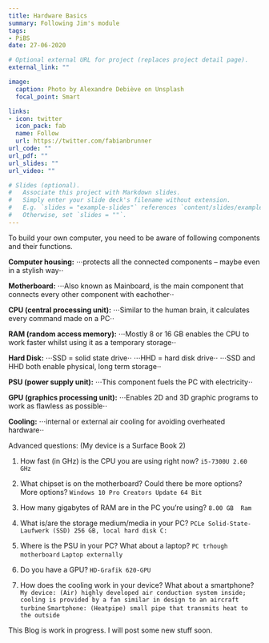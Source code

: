 ```yaml
---
title: Hardware Basics
summary: Following Jim's module 
tags:
- PiBS
date: 27-06-2020

# Optional external URL for project (replaces project detail page).
external_link: ""

image:
  caption: Photo by Alexandre Debiève on Unsplash
  focal_point: Smart

links:
- icon: twitter
  icon_pack: fab
  name: Follow
  url: https://twitter.com/fabianbrunner
url_code: ""
url_pdf: ""
url_slides: ""
url_video: ""

# Slides (optional).
#   Associate this project with Markdown slides.
#   Simply enter your slide deck's filename without extension.
#   E.g. `slides = "example-slides"` references `content/slides/example-slides.md`.
#   Otherwise, set `slides = ""`.
---
```


To build your own computer, you need to be aware of following components and their functions.


**Computer housing:** 
⋅⋅⋅protects all the connected components – maybe even in a stylish way⋅⋅

**Motherboard:**
⋅⋅⋅Also known as Mainboard, is the main component that connects every other component with eachother⋅⋅

**CPU (central processing unit):**
⋅⋅⋅Similar to the human brain, it calculates every command made on a PC⋅⋅

**RAM (random access memory):**
⋅⋅⋅Mostly 8 or 16 GB enables the CPU to work faster whilst using it as a temporary storage⋅⋅

**Hard Disk:**
⋅⋅⋅SSD = solid state drive⋅⋅
⋅⋅⋅HHD = hard disk drive⋅⋅
⋅⋅⋅SSD and HHD both enable physical, long term storage⋅⋅

**PSU (power supply unit):**
⋅⋅⋅This component fuels the PC with electricity⋅⋅

**GPU (graphics processing unit):**
⋅⋅⋅Enables 2D and 3D graphic programs to work as flawless as possible⋅⋅

**Cooling:**
⋅⋅⋅internal or external air cooling for avoiding overheated hardware⋅⋅



Advanced questions:
(My device is a Surface Book 2)

1.	How fast (in GHz) is the CPU you are using right now?
    `i5-7300U 2.60 GHz`

2.	What chipset is on the motherboard? Could there be more options?
    More options?
    `Windows 10 Pro Creators Update 64 Bit`

3.	How many gigabytes of RAM are in the PC you’re using?
    `8.00 GB  Ram`

4.	What is/are the storage medium/media in your PC?
    `PCLe Solid-State-Laufwerk (SSD) 256 GB, local hard disk C:`

5.	Where is the PSU in your PC? What about a laptop?
    `PC trhough motherboard`
    `Laptop externally`

6.	Do you have a GPU?
    `HD-Grafik 620-GPU`

7.	How does the cooling work in your device? What about a smartphone?
    `My device: (Air) highly developed air conduction system inside; cooling is provided by a fan similar in design to an aircraft turbine`
    `Smartphone: (Heatpipe) small pipe that transmits heat to the outside`



This Blog is work in progress. I will post some new stuff soon.
